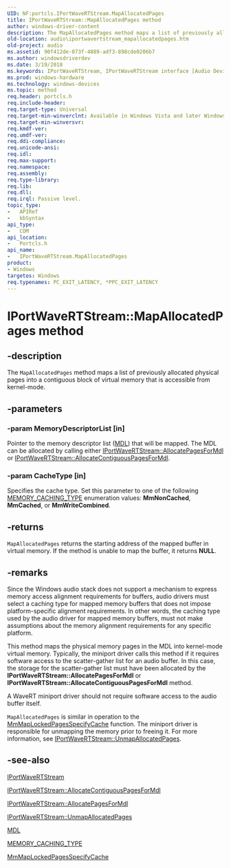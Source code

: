 ```yaml
---
UID: NF:portcls.IPortWaveRTStream.MapAllocatedPages
title: IPortWaveRTStream::MapAllocatedPages method
author: windows-driver-content
description: The MapAllocatedPages method maps a list of previously allocated physical pages into a contiguous block of virtual memory that is accessible from kernel-mode.
old-location: audio\iportwavertstream_mapallocatedpages.htm
old-project: audio
ms.assetid: 90f412de-073f-4889-adf3-898cde0206b7
ms.author: windowsdriverdev
ms.date: 3/19/2018
ms.keywords: IPortWaveRTStream, IPortWaveRTStream interface [Audio Devices], MapAllocatedPages method, IPortWaveRTStream::MapAllocatedPages, MapAllocatedPages method [Audio Devices], MapAllocatedPages method [Audio Devices], IPortWaveRTStream interface, MapAllocatedPages,IPortWaveRTStream.MapAllocatedPages, audio.iportwavertstream_mapallocatedpages, audmp-routines_914e2039-e45b-44c5-8b29-0bcc6da901c3.xml, portcls/IPortWaveRTStream::MapAllocatedPages
ms.prod: windows-hardware
ms.technology: windows-devices
ms.topic: method
req.header: portcls.h
req.include-header: 
req.target-type: Universal
req.target-min-winverclnt: Available in Windows Vista and later Windows operating systems.
req.target-min-winversvr: 
req.kmdf-ver: 
req.umdf-ver: 
req.ddi-compliance: 
req.unicode-ansi: 
req.idl: 
req.max-support: 
req.namespace: 
req.assembly: 
req.type-library: 
req.lib: 
req.dll: 
req.irql: Passive level.
topic_type:
-	APIRef
-	kbSyntax
api_type:
-	COM
api_location:
-	Portcls.h
api_name:
-	IPortWaveRTStream.MapAllocatedPages
product:
- Windows
targetos: Windows
req.typenames: PC_EXIT_LATENCY, *PPC_EXIT_LATENCY
---
```


# IPortWaveRTStream::MapAllocatedPages method


## -description


The <code>MapAllocatedPages</code> method maps a list of previously allocated physical pages into a contiguous block of virtual memory that is accessible from kernel-mode.


## -parameters




### -param MemoryDescriptorList [in]

Pointer to the memory descriptor list (<a href="https://msdn.microsoft.com/library/windows/hardware/ff554414">MDL</a>) that will be mapped. The MDL can be allocated by calling either <a href="https://msdn.microsoft.com/44839b9e-f206-49e6-a9f6-14e79d1e0ae2">IPortWaveRTStream::AllocatePagesForMdl </a> or <a href="https://msdn.microsoft.com/library/windows/hardware/ff536924">IPortWaveRTStream::AllocateContiguousPagesForMdl</a>.


### -param CacheType [in]

Specifies the cache type. Set this parameter to one of the following <a href="https://msdn.microsoft.com/library/windows/hardware/ff554430">MEMORY_CACHING_TYPE</a> enumeration values: <b>MmNonCached</b>, <b>MmCached</b>, or <b>MmWriteCombined</b>.


## -returns



<code>MapAllocatedPages</code> returns the starting address of the mapped buffer in virtual memory. If the method is unable to map the buffer, it returns <b>NULL</b>.




## -remarks



Since the Windows audio stack does not support a mechanism to express memory access alignment requirements for buffers, audio drivers must select a caching type for mapped memory buffers that does not impose platform-specific alignment requirements. In other words, the caching type used by the audio driver for mapped memory buffers, must not make assumptions about the memory alignment requirements for any specific platform.

This method maps the physical memory pages in the MDL  into kernel-mode virtual memory. Typically, the miniport driver calls this method if it requires software access to the scatter-gather list for an audio buffer. In this case, the storage for the scatter-gather list must have been allocated by the <b>IPortWaveRTStream::AllocatePagesForMdl</b> or <b>IPortWaveRTStream::AllocateContiguousPagesForMdl</b> method. 

A WaveRT miniport driver should not require software access to the audio buffer itself.

<code>MapAllocatedPages</code> is similar in operation to the <a href="https://msdn.microsoft.com/library/windows/hardware/ff554629">MmMapLockedPagesSpecifyCache</a> function. The miniport driver is responsible for unmapping the memory prior to freeing it. For more information, see <a href="https://msdn.microsoft.com/library/windows/hardware/ff536934">IPortWaveRTStream::UnmapAllocatedPages</a>.




## -see-also




<a href="https://msdn.microsoft.com/library/windows/hardware/ff536922">IPortWaveRTStream</a>



<a href="https://msdn.microsoft.com/library/windows/hardware/ff536924">IPortWaveRTStream::AllocateContiguousPagesForMdl</a>



<a href="https://msdn.microsoft.com/library/windows/hardware/ff536925">IPortWaveRTStream::AllocatePagesForMdl</a>



<a href="https://msdn.microsoft.com/library/windows/hardware/ff536934">IPortWaveRTStream::UnmapAllocatedPages</a>



<a href="https://msdn.microsoft.com/library/windows/hardware/ff554414">MDL</a>



<a href="https://msdn.microsoft.com/library/windows/hardware/ff554430">MEMORY_CACHING_TYPE</a>



<a href="https://msdn.microsoft.com/library/windows/hardware/ff554629">MmMapLockedPagesSpecifyCache</a>
 

 

